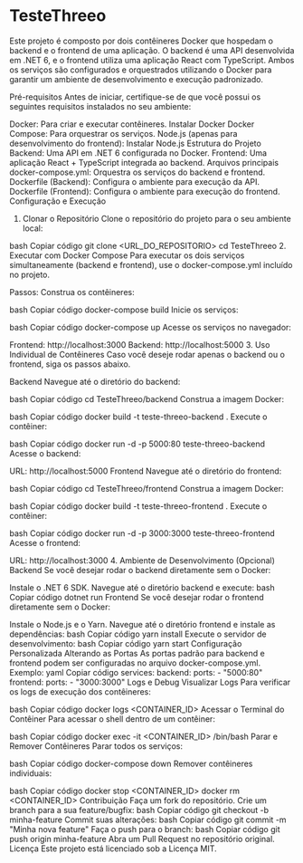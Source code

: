 # TesteThreeo
Este projeto é composto por dois contêineres Docker que hospedam o backend e o frontend de uma aplicação. O backend é uma API desenvolvida em .NET 6, e o frontend utiliza uma aplicação React com TypeScript. Ambos os serviços são configurados e orquestrados utilizando o Docker para garantir um ambiente de desenvolvimento e execução padronizado.

Pré-requisitos
Antes de iniciar, certifique-se de que você possui os seguintes requisitos instalados no seu ambiente:

Docker: Para criar e executar contêineres. Instalar Docker
Docker Compose: Para orquestrar os serviços.
Node.js (apenas para desenvolvimento do frontend): Instalar Node.js
Estrutura do Projeto
Backend: Uma API em .NET 6 configurada no Docker.
Frontend: Uma aplicação React + TypeScript integrada ao backend.
Arquivos principais
docker-compose.yml: Orquestra os serviços do backend e frontend.
Dockerfile (Backend): Configura o ambiente para execução da API.
Dockerfile (Frontend): Configura o ambiente para execução do frontend.
Configuração e Execução
1. Clonar o Repositório
Clone o repositório do projeto para o seu ambiente local:

bash
Copiar código
git clone <URL_DO_REPOSITORIO>
cd TesteThreeo
2. Executar com Docker Compose
Para executar os dois serviços simultaneamente (backend e frontend), use o docker-compose.yml incluído no projeto.

Passos:
Construa os contêineres:

bash
Copiar código
docker-compose build
Inicie os serviços:

bash
Copiar código
docker-compose up
Acesse os serviços no navegador:

Frontend: http://localhost:3000
Backend: http://localhost:5000
3. Uso Individual de Contêineres
Caso você deseje rodar apenas o backend ou o frontend, siga os passos abaixo.

Backend
Navegue até o diretório do backend:

bash
Copiar código
cd TesteThreeo/backend
Construa a imagem Docker:

bash
Copiar código
docker build -t teste-threeo-backend .
Execute o contêiner:

bash
Copiar código
docker run -d -p 5000:80 teste-threeo-backend
Acesse o backend:

URL: http://localhost:5000
Frontend
Navegue até o diretório do frontend:

bash
Copiar código
cd TesteThreeo/frontend
Construa a imagem Docker:

bash
Copiar código
docker build -t teste-threeo-frontend .
Execute o contêiner:

bash
Copiar código
docker run -d -p 3000:3000 teste-threeo-frontend
Acesse o frontend:

URL: http://localhost:3000
4. Ambiente de Desenvolvimento (Opcional)
Backend
Se você desejar rodar o backend diretamente sem o Docker:

Instale o .NET 6 SDK.
Navegue até o diretório backend e execute:
bash
Copiar código
dotnet run
Frontend
Se você desejar rodar o frontend diretamente sem o Docker:

Instale o Node.js e o Yarn.
Navegue até o diretório frontend e instale as dependências:
bash
Copiar código
yarn install
Execute o servidor de desenvolvimento:
bash
Copiar código
yarn start
Configuração Personalizada
Alterando as Portas
As portas padrão para backend e frontend podem ser configuradas no arquivo docker-compose.yml.
Exemplo:
yaml
Copiar código
services:
  backend:
    ports:
      - "5000:80"
  frontend:
    ports:
      - "3000:3000"
Logs e Debug
Visualizar Logs
Para verificar os logs de execução dos contêineres:

bash
Copiar código
docker logs <CONTAINER_ID>
Acessar o Terminal do Contêiner
Para acessar o shell dentro de um contêiner:

bash
Copiar código
docker exec -it <CONTAINER_ID> /bin/bash
Parar e Remover Contêineres
Parar todos os serviços:

bash
Copiar código
docker-compose down
Remover contêineres individuais:

bash
Copiar código
docker stop <CONTAINER_ID>
docker rm <CONTAINER_ID>
Contribuição
Faça um fork do repositório.
Crie um branch para a sua feature/bugfix:
bash
Copiar código
git checkout -b minha-feature
Commit suas alterações:
bash
Copiar código
git commit -m "Minha nova feature"
Faça o push para o branch:
bash
Copiar código
git push origin minha-feature
Abra um Pull Request no repositório original.
Licença
Este projeto está licenciado sob a Licença MIT.

